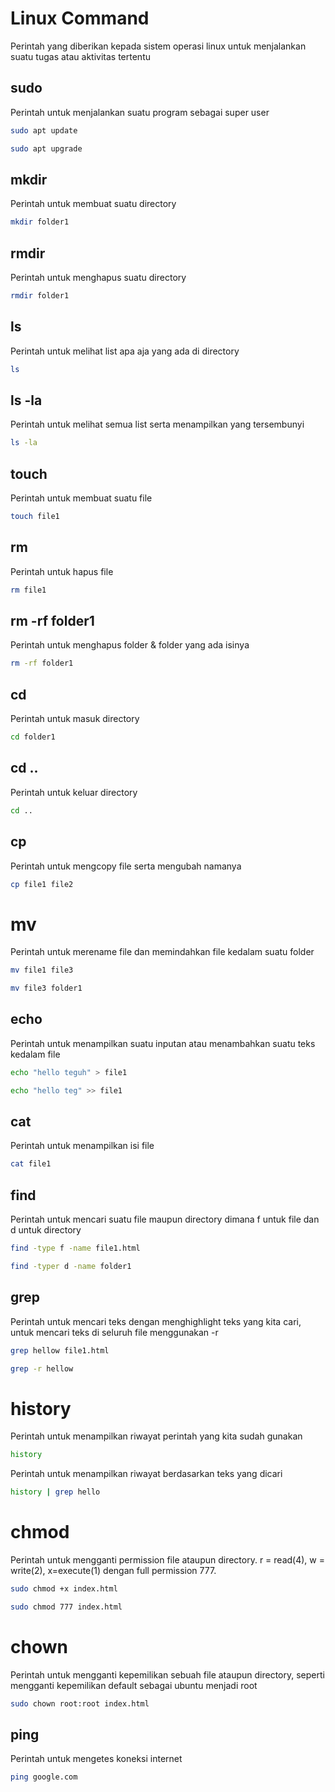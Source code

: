 # Linux Command
Perintah yang diberikan kepada sistem operasi linux untuk menjalankan suatu tugas atau aktivitas tertentu

## sudo
Perintah untuk menjalankan suatu program sebagai super user
```bash
sudo apt update
```
```bash
sudo apt upgrade
```

## mkdir
Perintah untuk membuat suatu directory
```bash
mkdir folder1
```

## rmdir
Perintah untuk menghapus suatu directory
```bash
rmdir folder1
```

## ls
Perintah untuk melihat list apa aja yang ada di directory
```bash
ls
```

## ls -la
Perintah untuk melihat semua list serta menampilkan yang tersembunyi
```bash
ls -la
```

## touch
Perintah untuk membuat suatu file
```bash
touch file1
```

## rm
Perintah untuk hapus file
```bash
rm file1
```

## rm -rf folder1
Perintah untuk menghapus folder & folder yang ada isinya
```bash
rm -rf folder1
```

## cd
Perintah untuk masuk directory
```bash
cd folder1
```

## cd ..
Perintah untuk keluar directory
```bash
cd ..
```

## cp
Perintah untuk mengcopy file serta mengubah namanya
```bash
cp file1 file2
```

# mv
Perintah untuk merename file dan memindahkan file kedalam suatu folder
```bash
mv file1 file3
```
```bash
mv file3 folder1
```

## echo
Perintah untuk menampilkan suatu inputan atau menambahkan suatu teks kedalam file
```bash
echo "hello teguh" > file1
```
```bash
echo "hello teg" >> file1
```

## cat
Perintah untuk menampilkan isi file
```bash
cat file1
```
## find
Perintah untuk mencari suatu file maupun directory dimana f untuk file dan d untuk directory
```bash
find -type f -name file1.html
```
```bash
find -typer d -name folder1
```

## grep
Perintah untuk mencari teks dengan menghighlight teks yang kita cari, untuk mencari teks di seluruh file menggunakan -r
```bash
grep hellow file1.html
```
```bash
grep -r hellow
```

# history
Perintah untuk menampilkan riwayat perintah yang kita sudah gunakan
```bash
history
```
Perintah untuk menampilkan riwayat berdasarkan teks yang dicari
```bash
history | grep hello
```

# chmod
Perintah untuk mengganti permission file ataupun directory. r = read(4), w = write(2), x=execute(1) dengan full permission 777.
```bash
sudo chmod +x index.html
```
```bash
sudo chmod 777 index.html
```

# chown
Perintah untuk mengganti kepemilikan sebuah file ataupun directory, seperti mengganti kepemilikan default sebagai ubuntu menjadi root
```bash
sudo chown root:root index.html
```

## ping
Perintah untuk mengetes koneksi internet
```bash
ping google.com
```




















